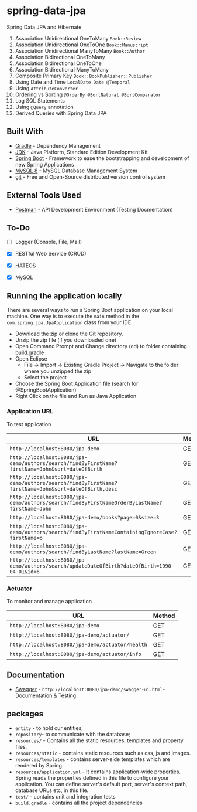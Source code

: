 # spring-data-jpa
Spring Data JPA and Hibernate

1. Association Unidirectional OneToMany `Book::Review`
2. Association Unidirectional OneToOne `Book::Manuscript`
3. Association Unidirectional ManyToMany `Book::Author`
4. Association Bidirectional OneToMany
5. Association Bidirectional OneToOne
6. Association Bidirectional ManyToMany
7. Composite Primary Key `Book::BookPublisher::Publisher`
8. Using Date and Time `LocalDate Date @Temporal`
9. Using `AttributeConverter`
10. Ordering vs Sorting `@OrderBy @SortNatural @SortComparator`
11. Log SQL Statements
12. Using `@Query` annotation
13. Derived Queries with Spring Data JPA

## Built With

* 	[Gradle](https://gradle.org/) - Dependency Management
* 	[JDK](http://www.oracle.com/technetwork/java/javase/downloads/jdk8-downloads-2133151.html) - Java Platform, Standard Edition Development Kit 
* 	[Spring Boot](https://spring.io/projects/spring-boot) - Framework to ease the bootstrapping and development of new Spring Applications
*   [MySQL 8](https://dev.mysql.com/doc/relnotes/mysql/8.0/en/) - MySQL Database Management System
* 	[git](https://git-scm.com/) - Free and Open-Source distributed version control system 

## External Tools Used

* [Postman](https://www.getpostman.com/) - API Development Environment (Testing Docmentation)

## To-Do

- [ ] Logger (Console, File, Mail)
- [x] RESTful Web Service (CRUD)
- [x] HATEOS
- [x] MySQL


## Running the application locally

There are several ways to run a Spring Boot application on your local machine. One way is to execute the `main` method in the `com.spring.jpa.JpaApplication` class from your IDE.

- Download the zip or clone the Git repository.
- Unzip the zip file (if you downloaded one)
- Open Command Prompt and Change directory (cd) to folder containing build.gradle
- Open Eclipse 
   - File -> Import -> Existing Gradle Project -> Navigate to the folder where you unzipped the zip
   - Select the project
- Choose the Spring Boot Application file (search for @SpringBootApplication)
- Right Click on the file and Run as Java Application

### Application URL

To test application

|  URL 																				|  Method |
|-----------------------------------------------------------------------------------|---------|
|`http://localhost:8080/jpa-demo`  													| GET |
|`http://localhost:8080/jpa-demo/authors/search/findByFirstName?firstName=John&sort=dateOfBirth`     			| GET |
|`http://localhost:8080/jpa-demo/authors/search/findByFirstName?firstName=John&sort=dateOfBirth,desc`      		| GET |
|`http://localhost:8080/jpa-demo/authors/search/findByFirstNameOrderByLastName?firstName=John`    				| GET |
|`http://localhost:8080/jpa-demo/books?page=0&size=3`    							| GET |
|`http://localhost:8080/jpa-demo/authors/search/findByFirstNameContainingIgnoreCase?firstName=o`					| GET |
|`http://localhost:8080/jpa-demo/authors/search/findByLastName?lastName=Green`										| GET |
|`http://localhost:8080/jpa-demo/authors/search/updateDateOfBirth?dateOfBirth=1990-04-01&id=6`					| GET |

### Actuator

To monitor and manage application

|  URL |  Method |
|----------|--------------|
|`http://localhost:8080/jpa-demo`  						| GET |
|`http://localhost:8080/jpa-demo/actuator/`             | GET |
|`http://localhost:8080/jpa-demo/actuator/health`    	| GET |
|`http://localhost:8080/jpa-demo/actuator/info`      	| GET |


## Documentation

* [Swagger](http://localhost:8080/jpa-demo/swagger-ui.html) - `http://localhost:8080/jpa-demo/swagger-ui.html`- Documentation & Testing


## packages

- `entity` - to hold our entities;
- `repository`- to communicate with the database;
- `resources/` - Contains all the static resources, templates and property files.
- `resources/static` - contains static resources such as css, js and images.
- `resources/templates` - contains server-side templates which are rendered by Spring.
- `resources/application.yml` - It contains application-wide properties. Spring reads the properties defined in this file to configure your application. You can define server's default port, server's context path, database URLs etc, in this file.
- `test/` - contains unit and integration tests
- `build.gradle` - contains all the project dependencies
 
